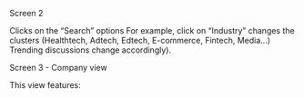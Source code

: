 Screen 2 

Clicks on the “Search” options
For example, click on “Industry” changes the clusters (Healthtech, Adtech, Edtech, E-commerce, Fintech, Media...)
Trending discussions change accordingly).

Screen 3 - Company view

This view features:
